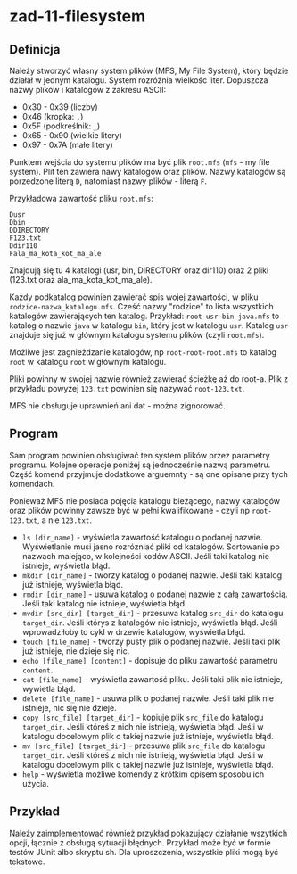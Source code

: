# zad-11-filesystem

## Definicja
Należy stworzyć własny system plików (MFS, My File System), który będzie działał w jednym katalogu. System rozróżnia wielkośc liter. Dopuszcza nazwy plików i katalogów z zakresu ASCII:
* 0x30 - 0x39 (liczby)
* 0x46 (kropka: `.`)
* 0x5F (podkreślnik: `_`)
* 0x65 - 0x90 (wielkie litery)
* 0x97 - 0x7A (małe litery)

Punktem wejścia do systemu plików ma być plik `root.mfs` (`mfs` - my file system). Plit ten zawiera nawy katalogów oraz plików. Nazwy katalogów są porzedzone literą `D`, natomiast nazwy plików - literą `F`.

Przykładowa zawartość pliku `root.mfs`:
```
Dusr
Dbin
DDIRECTORY
F123.txt
Ddir110
Fala_ma_kota_kot_ma_ale
```
Znajdują się tu 4 katalogi (usr, bin, DIRECTORY oraz dir110) oraz 2 pliki (123.txt oraz ala_ma_kota_kot_ma_ale).

Każdy podkatalog powinien zawierać spis wojej zawartości, w pliku `rodzice-nazwa_katalogu.mfs`. Cześć nazwy "rodzice" to lista wszystkich katalogów zawierających ten katalog. Przykład: `root-usr-bin-java.mfs` to katalog o nazwie `java` w katalogu `bin`, który jest w katalogu `usr`. Katalog `usr` znajduje się już w głównym katalogu systemu plików (czyli `root.mfs`).

Możliwe jest zagnieżdzanie katalogów, np `root-root-root.mfs` to katalog `root` w katalogu `root` w głównym katalogu.

Pliki powinny w swojej nazwie również zawierać ścieżkę aż do root-a. Plik z przykładu powyżej `123.txt` powinien się nazywać `root-123.txt`.

MFS nie obsługuje uprawnień ani dat - można zignorować.

## Program
Sam program powinien obsługiwać ten system plików przez parametry programu. Kolejne operacje poniżej są jednocześnie nazwą parametru. Część komend przyjmuje dodatkowe arguemnty - są one opisane przy tych komendach.

Ponieważ MFS nie posiada pojęcia katalogu bieżącego, nazwy katalogów oraz plików powinny zawsze być w pełni kwalifikowane - czyli np `root-123.txt`, a nie `123.txt`.

* `ls [dir_name]` - wyświetla zawartość katalogu o podanej nazwie. Wyświetlanie musi jasno rozrózniać pliki od katalogów. Sortowanie po nazwach malejąco, w kolejności kodów ASCII. Jeśli taki katalog nie istnieje, wyświetla błąd.
* `mkdir [dir_name]` - tworzy katalog o podanej nazwie. Jeśli taki katalog już istnieje, wyświetla błąd.
* `rmdir [dir_name]` - usuwa katalog o podanej nazwie z całą zawartością. Jeśli taki katalog nie istnieje, wyświetla błąd.
* `mvdir [src_dir] [target_dir]` - przesuwa katalog `src_dir` do katalogu `target_dir`. Jeśli którys z katalogów nie istnieje, wyświetla błąd. Jeśli wprowadziłoby to cykl w drzewie katalogów, wyświetla błąd.
* `touch [file_name]` - tworzy pusty plik o podanej nazwie. Jeśli taki plik już istnieje, nie dzieje się nic.
* `echo [file_name] [content]` - dopisuje do pliku zawartość parametru `content`.
* `cat [file_name]` - wyświetla zawartość pliku. Jeśli taki plik nie istnieje, wywietla błąd.
* `delete [file_name]` - usuwa plik o podanej nazwie. Jeśli taki plik nie istnieje, nic się nie dzieje.
* `copy [src_file] [target_dir]` - kopiuje plik `src_file` do katalogu `target_dir`. Jeśli któreś z nich nie istnieją, wyświetla błąd. Jeśli w katalogu docelowym plik o takiej nazwie już istnieje, wyświetla błąd.
* `mv [src_file] [target_dir]` - przesuwa plik `src_file` do katalogu `target_dir`. Jeśli któreś z nich nie istnieją, wyświetla błąd. Jeśli w katalogu docelowym plik o takiej nazwie już istnieje, wyświetla błąd.
* `help` - wyświetla możliwe komendy z krótkim opisem sposobu ich użycia.

## Przykład
Należy zaimplementować również przykład pokazujący działanie wszytkich opcji, łącznie z obsługą sytuacji błędnych. Przykład może być w formie testów JUnit albo skryptu sh. Dla uproszczenia, wszystkie pliki mogą być tekstowe.
